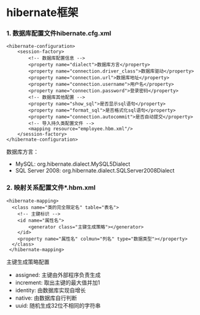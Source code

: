 # hibernate框架

### 1. 数据库配置文件hibernate.cfg.xml
```
<hibernate-configuration>
    <session-factory>
        <!-- 数据库配置信息 -->
        <property name="dialect">数据库方言</property>
        <property name="connection.driver_class">数据库驱动</property>
        <property name="connection.url">数据库地址</property>
        <property name="connection.username">用户名</property>
        <property name="connection.password">登录密码</property>
        <!-- 数据库其他配置 -->
        <property name="show_sql">是否显示sql语句</property>
        <property name="format_sql">是否格式化sql语句</property>
        <property name="connection.autocommit">是否自动提交</property>
        <!-- 导入持久类配置文件 -->
        <mapping resource="employee.hbm.xml"/>  
    </session-factory>
</hibernate-configuration>
```
数据库方言：
* MySQL: org.hibernate.dialect.MySQL5Dialect
* SQL Server 2008: org.hibernate.dialect.SQLServer2008Dialect

### 2. 映射关系配置文件*.hbm.xml
```
<hibernate-mapping>  
  <class name="类的完全限定名" table="表名">  
    <!-- 主键标识 -->
    <id name="属性名">  
        <generator class="主键生成策略"></generator>  
    </id>  
    <property name="属性名" colmun="列名" type="数据类型"></property> 
  </class>  
 </hibernate-mapping>
```
主键生成策略配置
* assigned: 主键由外部程序负责生成
* increment: 取出主键的最大值并加1
* identity: 由数据库实现自增长
* native: 由数据库自行判断
* uuid: 随机生成32位不相同的字符串


